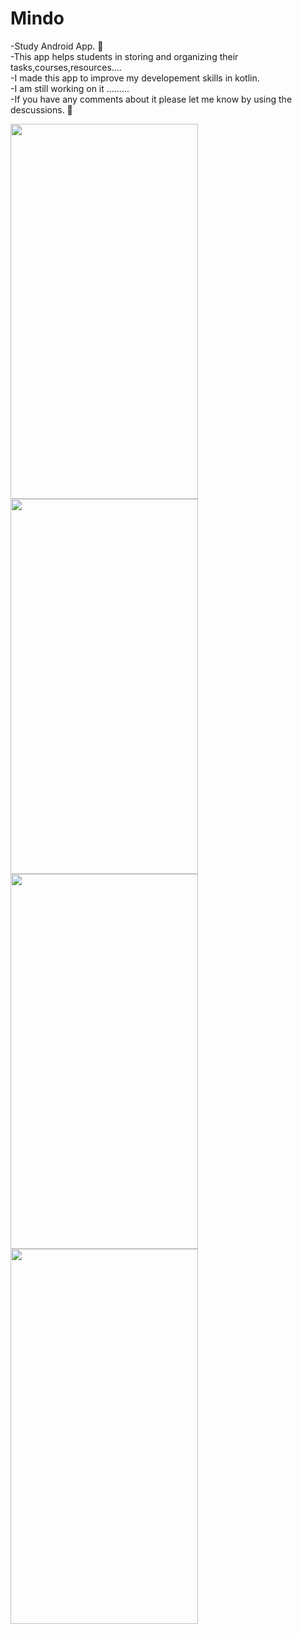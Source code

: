# Mindo
-Study Android App. :book:<br> 
-This app helps students in storing and organizing their tasks,courses,resources....<br>
-I made this  app to improve my developement skills in kotlin.<br>
-I am still working on it .........<br>
-If you have any comments about it please let me know by using the descussions. :eyes:

<dev>
<img src="https://user-images.githubusercontent.com/75329424/215364881-c2d543c0-9ac4-45d7-b63b-a3fa3ade9f95.PNG" height=600 width=300>
<img src="https://user-images.githubusercontent.com/75329424/215364901-6c996540-848c-49ef-8026-5b004f5eb21b.PNG" height=600 width=300>
<img src="https://user-images.githubusercontent.com/75329424/215364927-1dd4b534-7653-4e91-adb0-57179ef6fd0a.PNG" height=600 width=300>
<img src="https://user-images.githubusercontent.com/75329424/215364952-7af69d53-98b9-4f2f-a06c-854484ea4307.PNG" height=600 width=300>
</dev



